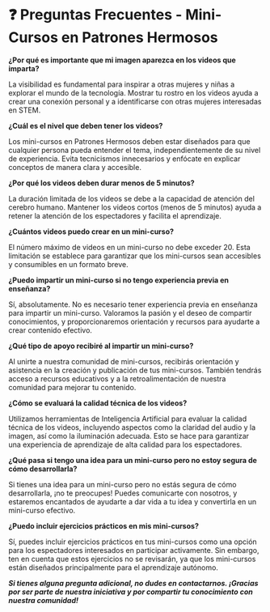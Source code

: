 # ❓ Preguntas Frecuentes - Mini-Cursos en Patrones Hermosos

**¿Por qué es importante que mi imagen aparezca en los videos que imparta?**

La visibilidad es fundamental para inspirar a otras mujeres y niñas a explorar el mundo de la tecnología. Mostrar tu rostro en los videos ayuda a crear una conexión personal y a identificarse con otras mujeres interesadas en STEM.

**¿Cuál es el nivel que deben tener los videos?**

Los mini-cursos en Patrones Hermosos deben estar diseñados para que cualquier persona pueda entender el tema, independientemente de su nivel de experiencia. Evita tecnicismos innecesarios y enfócate en explicar conceptos de manera clara y accesible.

**¿Por qué los videos deben durar menos de 5 minutos?**

La duración limitada de los videos se debe a la capacidad de atención del cerebro humano. Mantener los videos cortos (menos de 5 minutos) ayuda a retener la atención de los espectadores y facilita el aprendizaje.

**¿Cuántos videos puedo crear en un mini-curso?**

El número máximo de videos en un mini-curso no debe exceder 20. Esta limitación se establece para garantizar que los mini-cursos sean accesibles y consumibles en un formato breve.

**¿Puedo impartir un mini-curso si no tengo experiencia previa en enseñanza?**

Sí, absolutamente. No es necesario tener experiencia previa en enseñanza para impartir un mini-curso. Valoramos la pasión y el deseo de compartir conocimientos, y proporcionaremos orientación y recursos para ayudarte a crear contenido efectivo.

**¿Qué tipo de apoyo recibiré al impartir un mini-curso?**

Al unirte a nuestra comunidad de mini-cursos, recibirás orientación y asistencia en la creación y publicación de tus mini-cursos. También tendrás acceso a recursos educativos y a la retroalimentación de nuestra comunidad para mejorar tu contenido.

**¿Cómo se evaluará la calidad técnica de los videos?**

Utilizamos herramientas de Inteligencia Artificial para evaluar la calidad técnica de los videos, incluyendo aspectos como la claridad del audio y la imagen, así como la iluminación adecuada. Esto se hace para garantizar una experiencia de aprendizaje de alta calidad para los espectadores.

**¿Qué pasa si tengo una idea para un mini-curso pero no estoy segura de cómo desarrollarla?**

Si tienes una idea para un mini-curso pero no estás segura de cómo desarrollarla, ¡no te preocupes! Puedes comunicarte con nosotros, y estaremos encantados de ayudarte a dar vida a tu idea y convertirla en un mini-curso efectivo.

**¿Puedo incluir ejercicios prácticos en mis mini-cursos?**

Sí, puedes incluir ejercicios prácticos en tus mini-cursos como una opción para los espectadores interesados en participar activamente. Sin embargo, ten en cuenta que estos ejercicios no se revisarán, ya que los mini-cursos están diseñados principalmente para el aprendizaje autónomo.

***Si tienes alguna pregunta adicional, no dudes en contactarnos. ¡Gracias por ser parte de nuestra iniciativa y por compartir tu conocimiento con nuestra comunidad!***

